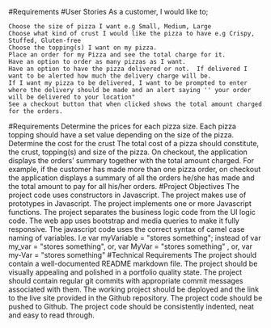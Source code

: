 
#Requirements
#User Stories
    As a customer, I would like to;

    Choose the size of pizza I want e.g Small, Medium, Large
    Choose what kind of crust I would like the pizza to have e.g Crispy, Stuffed, Gluten-free
    Choose the topping(s) I want on my pizza.
    Place an order for my Pizza and see the total charge for it.
    Have an option to order as many pizzas as I want.
    Have an option to have the pizza delivered or not.  If delivered I want to be alerted how much the delivery charge will be.
    If I want my pizza to be delivered, I want to be prompted to enter where the delivery should be made and an alert saying '' your order will be delivered to your location"
    See a checkout button that when clicked shows the total amount charged for the orders.
#Requirements
        Determine the prices for each pizza size.
        Each pizza topping should have a set value depending on the size of the pizza.
        Determine the cost for the crust
        The total cost of a pizza should constitute, the crust, topping(s) and size of the pizza.
        On checkout, the application displays the orders’ summary together with the total amount charged. For example, if the customer has made more than one pizza order, on checkout the application displays a summary of all the orders he/she has made and the total amount to pay for all his/her orders.
#Project Objectives
    The project code uses constructors in Javascript.
    The project makes use of prototypes in Javascript.
    The project implements one or more Javascript functions.
    The project separates the business logic code from the UI logic code.
    The web app uses bootstrap and media queries to make it fully responsive.
    The javascript code uses the correct syntax of camel case naming of variables. I.e var myVariable = "stores something"; instead of var my_var = "stores something", or, var MyVar = "stores something" , or,  var my-Var = "stores something"
#Technical Requirements
        The project should contain a well-documented README markdown file.
        The project should be visually appealing and polished in a portfolio quality state.
        The project should contain regular git commits with appropriate commit messages associated with them.
        The working project should be deployed and the link to the live site provided in the Github repository.
        The project code should be pushed to Github.
        The project code should be consistently indented, neat and easy to read through.
